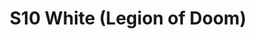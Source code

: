 ---
title: S10 White (Legion of Doom)
permalink: "/teams/s10-white"
teamslug: s10-white
members:
- Adam Strasberg - Captain
- Marvin Washington - Quarterback
- Brandon Benjamin
- James Davis
- Allison Korotkin
- Brian Jucha
- Kip Malcolm
- Robert Mendenhall
- Justin Parker
- Josh Richards
- John Riley
- Jim Roll
- Jonnathan Vasquez
teamid: 4449
name: S10 White
color: Legion of Doom
division: ''
---